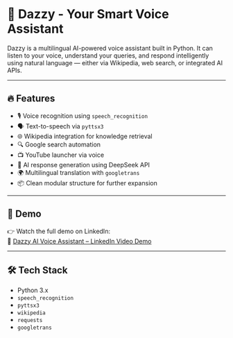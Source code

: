 # 🤖 Dazzy - Your Smart Voice Assistant

Dazzy is a multilingual AI-powered voice assistant built in Python. It can listen to your voice, understand your queries, and respond intelligently using natural language — either via Wikipedia, web search, or integrated AI APIs.

---

## 🔥 Features

- 🎙️ Voice recognition using `speech_recognition`
- 🗣️ Text-to-speech via `pyttsx3`
- 🌐 Wikipedia integration for knowledge retrieval
- 🔍 Google search automation
- 📺 YouTube launcher via voice
- 🧠 AI response generation using DeepSeek API
- 🌍 Multilingual translation with `googletrans`
- 📦 Clean modular structure for further expansion

---

## 🚀 Demo

👉 Watch the full demo on LinkedIn:  
🔗 [Dazzy AI Voice Assistant – LinkedIn Video Demo](https://www.linkedin.com/posts/nikhil-pandey-45b276276_ai-voiceassistant-pythonproject-activity-7349068557667708930-H_W1?utm_source=share&utm_medium=member_desktop&rcm=ACoAAENQmgcB1ZAU4xufTx3Pcce_BP21LrOzYa8)

---

## 🛠️ Tech Stack

- Python 3.x  
- `speech_recognition`  
- `pyttsx3`  
- `wikipedia`  
- `requests`  
- `googletrans`  
